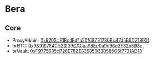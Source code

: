 # Bera

## Core

- ProxyAdmin: [0x9203cE1BcdEd1a20f697E1780Bc47d5B6D718031](https://80094.routescan.io/address/0x9203cE1BcdEd1a20f697E1780Bc47d5B6D718031)
- brBTC: [0x93919784C523f39CACaa98Ee0a9d96c3F32b593e](https://80094.routescan.io/token/0x93919784C523f39CACaa98Ee0a9d96c3F32b593e)
- brVault: [0xF9775085d726E782E83585033B58606f7731AB18](https://80094.routescan.io/address/0xF9775085d726E782E83585033B58606f7731AB18)


